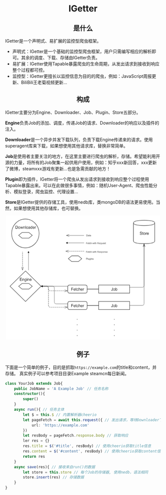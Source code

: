 <h1 align="center">IGetter</h1>

<h2 align="center">是什么</h2>

IGetter是一个声明式、易扩展的监控型爬虫框架。

- 声明式：IGetter是一个基础的监控型爬虫框架，用户只需编写相应的解析即可。其余的调度、下载、存储由IGetter负责。
- 易扩展：IGetter使用Tapable暴露爬虫的生命周期，从发出请求到接收到响应整个过程都可控。
- 监控型：IGetter更擅长以监控信息为目的的爬虫，例如：JavaScript周报更新、BiliBili王老菊视频更新...

<h2 align="center">构成</h2>

IGetter主要分为Engine、Downloader、Job、Plugin、Store五部分。

**Engine**负责Job的添加、调度，传递Job的请求、Downloader的响应以及插件的注入。

**Downloader**是一个异步并发下载队列，负责下载Engine传递来的请求。使用superagent库来下载，如果想使用其他请求库，替换非常简单。

**Job**是使用者主要关注的地方，在这里主要进行爬虫的解析，存储。希望能利用开源的力量，将所有的Job聚集一起供用户使用，例如：知乎xxx新回答，xxx更新了微博，steamxxx游戏有更新...也是急需贡献的地方！

**Plugin**即为插件，IGetter将一个爬虫从发出请求到接收到响应整个过程使用Tapable暴露出来。可以在此做很多事情，例如：随机User-Agent、爬虫性能分析、模拟登录，爬虫监控、代理设置...

**Store**是IGetter提供的存储工具，使用nedb库，类mongoDB的语法更易使用。当然，如果想使用其他存储库，也可替换。

<p align="center">
	<img src="./docs/IGetter.png" alt="alt text" width="500" height="400">
</p>

<h2 align="center">例子</h2>

下面是一个简单的例子，目的是抓取`https://example.com`的title和content，并存储。
真实例子可以参考项目目录Example steamcn每日新闻。

```ts
class YourJob extends Job{
	public JobName = 'A Example Job' // 任务名称
	constructor(){
		super()
	}
	async run(){ // 任务主体
		let $ = this.$ // 内置解析器cheerio
		let pageFetch = await this.request({ // 发出请求，等待Downloader下载
			url: 'https://example.com'
		})
		let resBody = pageFetch.response.body // 获取响应
		ler res = {}
		res.title = $('#title', resBody) // 使用cheerio获取title信息
		res.content = $('#content', resBody) // 使用cheerio获取content信息
		return res
	}
	async save(res){ // 接收来自run()的数据
		let store = this.store // 每个Job的存储器, 使用nedb，语法相同
		store.insert(res) // 存储数据
	}
}
```